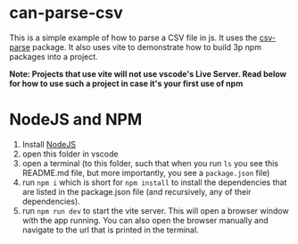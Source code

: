 # can-parse-csv

This is a simple example of how to parse a CSV file in js. It uses the [csv-parse](https://www.npmjs.com/package/csv-parse) package. It also uses vite to demonstrate how to build 3p npm packages into a project.

**Note: Projects that use vite will not use vscode's Live Server. Read below for how to use such a project in case it's your first use of npm**

# NodeJS and NPM

1. Install [NodeJS](https://nodejs.org/en/download/)
1. open this folder in vscode
1. open a terminal (to this folder, such that when you run `ls` you see this README.md file, but more importantly, you see a `package.json` file)
1. run `npm i` which is short for `npm install` to install the dependencies that are listed in the package.json file (and recursively, any of their dependencies).
1. run `npm run dev` to start the vite server. This will open a browser window with the app running. You can also open the browser manually and navigate to the url that is printed in the terminal.
